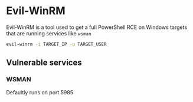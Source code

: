 # Evil-WinRM

Evil-WinRM is a tool used to get a full PowerShell RCE on Windows targets that are running services like `wsman`

```bash
evil-winrm -i TARGET_IP -u TARGET_USER
```

## Vulnerable services

### WSMAN
Defaultly runs on port 5985

